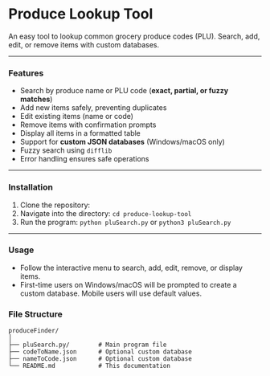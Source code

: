 # Produce Lookup Tool

An easy tool to lookup common grocery produce codes (PLU). Search, add, edit, or remove items with custom databases.

---

### Features

- Search by produce name or PLU code (**exact, partial, or fuzzy matches**)
- Add new items safely, preventing duplicates
- Edit existing items (name or code)
- Remove items with confirmation prompts
- Display all items in a formatted table
- Support for **custom JSON databases** (Windows/macOS only)
- Fuzzy search using `difflib`
- Error handling ensures safe operations

---

### Installation

1. Clone the repository:
2. Navigate into the directory:
   ```cd produce-lookup-tool```
3. Run the program:
   ```python pluSearch.py``` or ```python3 pluSearch.py```

---

### Usage
- Follow the interactive menu to search, add, edit, remove, or display items.
- First-time users on Windows/macOS will be prompted to create a custom database. Mobile users will use default values.

### File Structure

```
produceFinder/
│
├── pluSearch.py/        # Main program file
├── codeToName.json      # Optional custom database
├── nameToCode.json      # Optional custom database
└── README.md            # This documentation
```